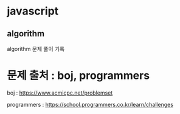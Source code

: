 # javascript

## algorithm

algorithm 문제 풀이 기록

# 문제 출처 : boj, programmers

boj : https://www.acmicpc.net/problemset

programmers : https://school.programmers.co.kr/learn/challenges
